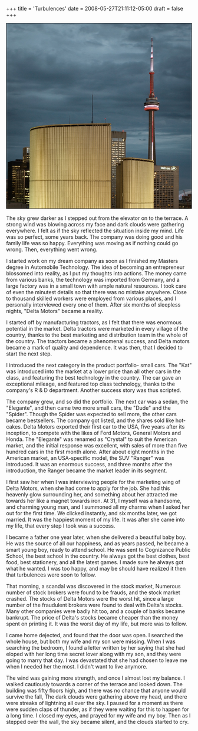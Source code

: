 +++
title = 'Turbulences'
date = 2008-05-27T21:11:12-05:00
draft = false
+++

![turbulent sky](../../static/images/turbulences.jpg)

The sky grew darker as I stepped out from the elevator on to the terrace. A strong wind was blowing across my face and dark clouds were gathering everywhere. I felt as if the sky reflected the situation inside my mind. Life was so perfect, some years back. The company was doing good and his family life was so happy. Everything was moving as if nothing could go wrong. Then, everything went wrong.

I started work on my dream company as soon as I finished my Masters degree in Automobile Technology. The idea of becoming an entrepreneur blossomed into reality, as I put my thoughts into actions. The money came from various banks, the technology was imported from Germany, and a large factory was in a small town with ample natural resources. I took care of even the minutest details so that there was no mistake anywhere. Close to thousand skilled workers were employed from various places, and I personally interviewed every one of them. After six months of sleepless nights, "Delta Motors" became a reality.

I started off by manufacturing tractors, as I felt that there was enormous potential in the market. Delta tractors were marketed in every village of the country, thanks to the best marketing and distribution team in the whole of the country. The tractors became a phenomenal success, and Delta motors became a mark of quality and dependence. It was then, that I decided to start the next step.

I introduced the next category in the product portfolio- small cars. The "Kat" was introduced into the market at a lower price than all other cars in the class, and featuring the best technology in the country. The car gave an exceptional mileage, and featured top class technology, thanks to the company's R & D department. Another success story was thus scripted.

The company grew, and so did the portfolio. The next car was a sedan, the "Elegante", and then came two more small cars, the "Dude" and the "Spider". Though the Spider was expected to sell more, the other cars became bestsellers. The company got listed, and the shares sold like hot-cakes. Delta Motors exported their first car to the USA, five years after its inception, to compete with the likes of Ford Motors, General Motors and Honda. The "Elegante" was renamed as "Crystal" to suit the American market, and the initial response was excellent, with sales of more than five hundred cars in the first month alone. After about eight months in the American market, an USA-specific model, the SUV "Ranger" was introduced. It was an enormous success, and three months after the introduction, the Ranger became the market leader in its segment.

I first saw her when I was interviewing people for the marketing wing of Delta Motors, when she had come to apply for the job. She had this heavenly glow surrounding her, and something about her attracted me towards her like a magnet towards iron. At 31, I myself was a handsome, and charming young man, and I summoned all my charms when I asked her out for the first time. We clicked instantly, and six months later, we got married. It was the happiest moment of my life. It was after she came into my life, that every step I took was a success.

I became a father one year later, when she delivered a beautiful baby boy. He was the source of all our happiness, and as years passed, he became a smart young boy, ready to attend school. He was sent to Cognizance Public School, the best school in the country. He always got the best clothes, best food, best stationery, and all the latest games. I made sure he always got what he wanted. I was too happy, and may be should have realized it then that turbulences were soon to follow.

That morning, a scandal was discovered in the stock market, Numerous number of stock brokers were found to be frauds, and the stock market crashed. The stocks of Delta Motors were the worst hit, since a large number of the fraudulent brokers were found to deal with Delta's stocks. Many other companies were badly hit too, and a couple of banks became bankrupt. The price of Delta's stocks became cheaper than the money spent on printing it. It was the worst day of my life, but more was to follow.

I came home dejected, and found that the door was open. I searched the whole house, but both my wife and my son were missing. When I was searching the bedroom, I found a letter written by her saying that she had eloped with her long time secret lover along with my son, and they were going to marry that day. I was devastated that she had chosen to leave me when I needed her the most. I didn't want to live anymore.

The wind was gaining more strength, and once I almost lost my balance. I walked cautiously towards a corner of the terrace and looked down. The building was fifty floors high, and there was no chance that anyone would survive the fall, The dark clouds were gathering above my head, and there were streaks of lightning all over the sky. I paused for a moment as there were sudden claps of thunder, as if they were waiting for this to happen for a long time. I closed my eyes, and prayed for my wife and my boy. Then as I stepped over the wall, the sky became silent, and the clouds started to cry.
